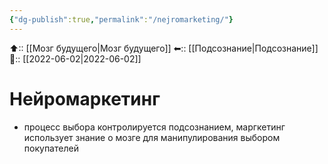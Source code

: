 ```yaml
---
{"dg-publish":true,"permalink":"/nejromarketing/"}
---
```



⬆:: [[Мозг будущего\|Мозг будущего]]
⬅:: [[Подсознание\|Подсознание]]
📅:: [[2022-06-02\|2022-06-02]]

# Нейромаркетинг
- процесс выбора контролируется подсознанием, маргкетинг использует знание о мозге для манипулирования выбором покупателей